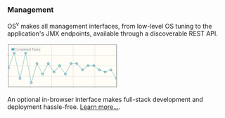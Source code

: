 ### Management

OS<sup>v</sup> makes all management interfaces,
from low-level OS tuning to the application's JMX
endpoints, available through a discoverable REST API.

![rest](images/rest.png)

An optional in-browser interface makes full-stack
development and deployment hassle-free.  [Learn more...](/manageability/).
